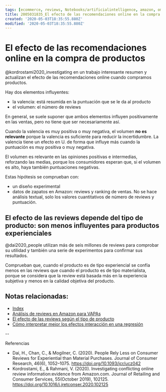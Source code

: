 ```yaml
---
tags: [ecommerce, reviews, Notebooks/artificialintelligence, amazon, omnichannel]
title: 2005031835_El efecto de las recomendaciones online en la compra de productos
created: '2020-05-03T18:35:55.880Z'
modified: '2020-05-03T18:35:55.880Z'
---
```


# El efecto de las recomendaciones online en la compra de productos

@kordrostami2020_investigating en un trabajo interesante resumen y actualizan el efecto de las recomendaciones online cuando compramos productos.

Hay dos elementos influyentes:

- la valencia: está resumida en la puntuación que se le da al producto
- el volumen: el número de reviews

En general, se suele suponer que ambos elementos influyen positivamente en las ventas, pero no tiene que ser necesariamente así. 

Cuando la valencia es muy positiva o muy negativa, el volumen **no es relevante** porque la valencia es suficiente para reducir la incertidumbre. La valencia tiene un efecto en U. de forma que influye más cuando la puntuación es muy positiva o muy negativa.

El volumen es relevante en las opiniones positivas e intermedias, reforzando las medias, porque los consumidores esperan que, si el volumen es alto, haya también puntuaciones negativas.

Estas hipótesis se comprueban con:

- un diseño experimental
- datos de zapatos en Amazon: reviews y ranking de ventas. No se hace análisis textual, solo los valores cuantitativos de número de reviews y puntuación.

## El efecto de las reviews depende del tipo de producto: son menos influyentes para productos experienciales

@dai2020_people utilizan más de seis millones de reviews para comprobar su utilidad y también una serie de experimentos para confirmar sus resultados.

Comprueban que, cuando el producto es de tipo experiencial se confía menos en las reviews que cuando el producto es de tipo materialista, porque se considera que la review está basada más en la experiencia subjetiva y menos en la calidad objetiva del producto.


## Notas relacionadas:

- [Index](_2003101705_index.md)
- [Análisis de reviews en Amazon para VAPAs](2004280743_analisis_reviews_amazon.md)
- [El efecto de las reviews según el tipo de producto](2004130849_atencion_reviews_segun_producto_busqueda.md)
- [Cómo interpretar mejor los efectos interacción en una regresión](2005031837_como_explicar_efectos_interaccion.md)

--

Referencias

- Dai, H., Chan, C., & Mogilner, C. (2020). People Rely Less on Consumer Reviews for Experiential than Material Purchases. Journal of Consumer Research, 46(6), 1052–1075. https://doi.org/10.1093/jcr/ucz042
- Kordrostami, E., & Rahmani, V. (2020). Investigating conflicting online review information:evidence from Amazon.com. Journal of Retailing and Consumer Services, 55(October 2019), 102125. https://doi.org/10.1016/j.jretconser.2020.102125